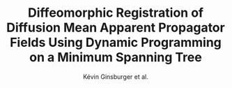 ---
cat: gaia
subcat: ginkgo
bestof: false
author: Kévin Ginsburger et al.
title: Diffeomorphic Registration of Diffusion Mean Apparent Propagator Fields Using Dynamic Programming on a Minimum Spanning Tree
year: 2018
type: incollection
url: http -//link.springer.com/10.1007/978-3-319-73839-0_6
doi: 10.1007/978-3-319-73839-0_6
booktitle: Computational Diffusion MRI
---